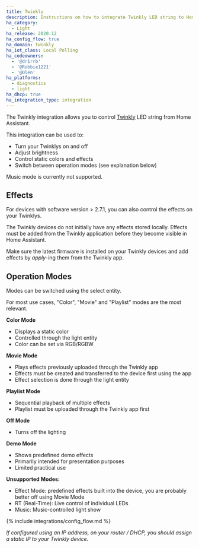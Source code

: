 ```yaml
---
title: Twinkly
description: Instructions on how to integrate Twinkly LED string to Home Assistant.
ha_category:
  - Light
ha_release: 2020.12
ha_config_flow: true
ha_domain: twinkly
ha_iot_class: Local Polling
ha_codeowners:
  - '@dr1rrb'
  - '@Robbie1221'
  - '@Olen'
ha_platforms:
  - diagnostics
  - light
ha_dhcp: true
ha_integration_type: integration
---
```


The Twinkly integration allows you to control [Twinkly](https://twinkly.com/) LED string from Home Assistant.

This integration can be used to:
- Turn your Twinklys on and off
- Adjust brightness
- Control static colors and effects
- Switch between operation modes (see explanation below)

Music mode is currently not supported.

## Effects

For devices with software version > 2.7.1, you can also control the effects on your Twinklys.

The Twinkly devices do not initially have any effects stored locally. Effects must be added from the Twinkly application before they become visible in Home Assistant.

Make sure the latest firmware is installed on your Twinkly devices and add effects by _apply_-ing them from the Twinkly app.

## Operation Modes

Modes can be switched using the select entity. 

For most use cases, "Color", "Movie" and "Playlist" modes are the most relevant.

**Color Mode**
- Displays a static color
- Controlled through the light entity
- Color can be set via RGB/RGBW

**Movie Mode**
- Plays effects previously uploaded through the Twinkly app
- Effects must be created and transferred to the device first using the app
- Effect selection is done through the light entity

**Playlist Mode**
- Sequential playback of multiple effects
- Playlist must be uploaded through the Twinkly app first

**Off Mode**
- Turns off the lighting

**Demo Mode**
- Shows predefined demo effects
- Primarily intended for presentation purposes
- Limited practical use

**Unsupported Modes:**
- Effect Mode: predefined effects built into the device, you are probably better off using Movie Mode
- RT (Real-Time): Live control of individual LEDs
- Music: Music-controlled light show

{% include integrations/config_flow.md %}

_If configured using an IP address, on your router / DHCP, you should assign a static IP to your Twinkly device._

